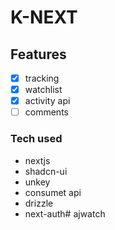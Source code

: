 # K-NEXT

## Features
- [x] tracking
- [x] watchlist
- [x] activity api
- [ ] comments

### Tech used

- nextjs
- shadcn-ui
- unkey
- consumet api
- drizzle
- next-auth#   a j w a t c h  
 